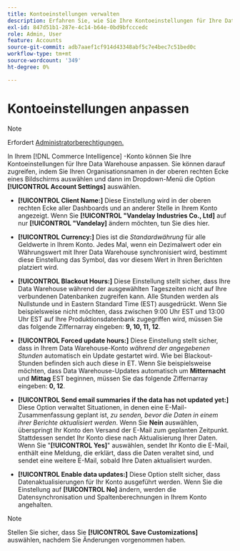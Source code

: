 ```yaml
---
title: Kontoeinstellungen verwalten
description: Erfahren Sie, wie Sie Ihre Kontoeinstellungen für Ihre Data Warehouse anpassen können.
exl-id: 847d51b1-287e-4c14-b64e-0bd9bfcccedc
role: Admin, User
feature: Accounts
source-git-commit: adb7aaef1cf914d43348abf5c7e4bec7c51bed0c
workflow-type: tm+mt
source-wordcount: '349'
ht-degree: 0%

---
```


# Kontoeinstellungen anpassen

>[!NOTE]
>
>Erfordert [Administratorberechtigungen.](../../administrator/user-management/user-management.md)

In Ihrem [!DNL Commerce Intelligence] -Konto können Sie Ihre Kontoeinstellungen für Ihre Data Warehouse anpassen. Sie können darauf zugreifen, indem Sie Ihren Organisationsnamen in der oberen rechten Ecke eines Bildschirms auswählen und dann im Dropdown-Menü die Option **[!UICONTROL Account Settings]** auswählen.

* **[!UICONTROL Client Name:]** Diese Einstellung wird in der oberen rechten Ecke aller Dashboards und an anderer Stelle in Ihrem Konto angezeigt. Wenn Sie **[!UICONTROL "Vandelay Industries Co., Ltd]** auf nur **[!UICONTROL "Vandelay]** ändern möchten, tun Sie dies hier.

* **[!UICONTROL Currency:]** Dies ist die *Standardwährung* für alle Geldwerte in Ihrem Konto. Jedes Mal, wenn ein Dezimalwert oder ein Währungswert mit Ihrer Data Warehouse synchronisiert wird, bestimmt diese Einstellung das Symbol, das vor diesem Wert in Ihren Berichten platziert wird.

* **[!UICONTROL Blackout Hours:]** Diese Einstellung stellt sicher, dass Ihre Data Warehouse während der ausgewählten Tageszeiten nicht auf Ihre verbundenen Datenbanken zugreifen kann. Alle Stunden werden als Nullstunde und in Eastern Standard Time (EST) ausgedrückt. Wenn Sie beispielsweise nicht möchten, dass zwischen 9:00 Uhr EST und 13:00 Uhr EST auf Ihre Produktionsdatenbank zugegriffen wird, müssen Sie das folgende Ziffernarray eingeben: **9, 10, 11, 12**.

* **[!UICONTROL Forced update hours:]** Diese Einstellung stellt sicher, dass in Ihrem Data Warehouse-Konto *während der angegebenen Stunden* automatisch ein Update gestartet wird. Wie bei Blackout-Stunden befinden sich auch diese in ET. Wenn Sie beispielsweise möchten, dass Data Warehouse-Updates automatisch um **Mitternacht** und **Mittag** EST beginnen, müssen Sie das folgende Ziffernarray eingeben: **0, 12**.

* **[!UICONTROL Send email summaries if the data has not updated yet:]** Diese Option verwaltet Situationen, in denen eine E-Mail-Zusammenfassung geplant ist, *zu senden, bevor die Daten in einem ihrer Berichte aktualisiert werden*. Wenn Sie **Nein** auswählen, überspringt Ihr Konto den Versand der E-Mail zum geplanten Zeitpunkt. Stattdessen sendet Ihr Konto diese nach Aktualisierung Ihrer Daten. Wenn Sie &quot;**[!UICONTROL Yes]**&quot; auswählen, sendet Ihr Konto die E-Mail, enthält eine Meldung, die erklärt, dass die Daten veraltet sind, und sendet eine weitere E-Mail, sobald Ihre Daten aktualisiert wurden.

* **[!UICONTROL Enable data updates:]** Diese Option stellt sicher, dass Datenaktualisierungen für Ihr Konto ausgeführt werden. Wenn Sie die Einstellung auf **[!UICONTROL No]** ändern, werden die Datensynchronisation und Spaltenberechnungen in Ihrem Konto angehalten.

>[!NOTE]
>
>Stellen Sie sicher, dass Sie **[!UICONTROL Save Customizations]** auswählen, nachdem Sie Änderungen vorgenommen haben.
